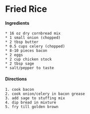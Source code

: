 # Fried Rice



#### Ingredients
	* 16 oz dry cornbread mix
	* 1 small onion (chopped)
	* 2 tbsp butter
	* 0.5 cups celery (chopped)
	* 8-10 pieces bacon
	* 2 eggs
	* 2 cup chicken stock
	* 2 tbsp sage
	* salt/pepper to taste

#### Directions
	1. cook bacon
	2. cook onion/celery in bacon grease
	3. add sage to stuffing mix
	4. dip bread in mixture
	5. fry till golden brown
